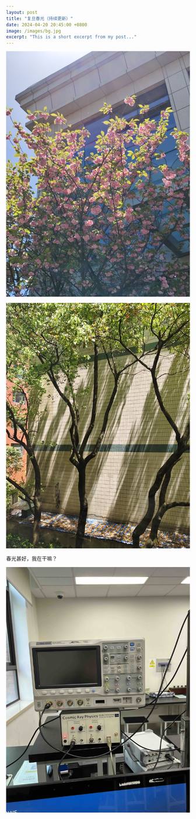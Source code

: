 ```yaml
---
layout: post
title: "复旦春光（持续更新）"
date: 2024-04-20 20:45:00 +0800
image: /images/bg.jpg
excerpt: "This is a short excerpt from my post..."
---
```




![Img1!](/images/post/24/Fudan-Apr/1.jpg "Img1")

![Img2!](/images/post/24/Fudan-Apr/2.jpg "Img2")



春光甚好，我在干嘛？



![Fudan Lab!](/images/post/24/Fudan-Apr/0.jpg "In Lab")





